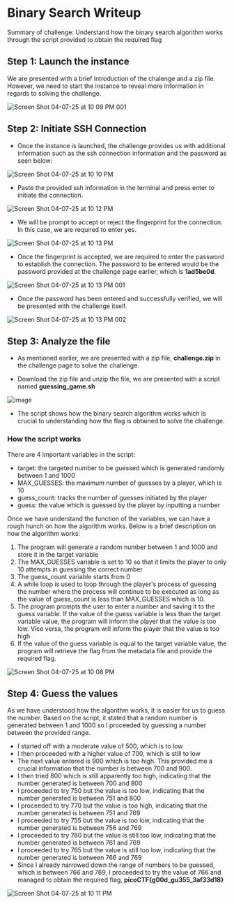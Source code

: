 # Binary Search Writeup
Summary of challenge: Understand how the binary search algorithm works through the script provided to obtain the required flag

## Step 1: Launch the instance
We are presented with a brief introduction of the chalenge and a zip file. However, we need to start the instance to reveal more information in regards to solving the challenge. 

![Screen Shot 04-07-25 at 10 09 PM 001](https://github.com/user-attachments/assets/c360715e-c73a-4855-8966-0d60788b56b5)

## Step 2: Initiate SSH Connection

- Once the instance is launched, the challenge provides us with additional information such as the ssh connection information and the password as seen below:

![Screen Shot 04-07-25 at 10 10 PM](https://github.com/user-attachments/assets/d3e74a44-6bd7-4a14-a640-c79a4d7d351f)

- Paste the provided ssh information in the terminal and press enter to initiate the connection.

![Screen Shot 04-07-25 at 10 12 PM](https://github.com/user-attachments/assets/7eff039b-ab49-4d8f-8c3a-645c76d4662b)

- We will be prompt to accept or reject the fingerprint for the connection. In this case, we are required to enter yes.

![Screen Shot 04-07-25 at 10 13 PM](https://github.com/user-attachments/assets/faa0a5ce-5599-4a1b-8f5f-0bcf5a934da5)

- Once the fingerprint is accepted, we are required to enter the password to establish the connection. The password to be entered would be the password provided at the challenge page earlier, which is **1ad5be0d**.

![Screen Shot 04-07-25 at 10 13 PM 001](https://github.com/user-attachments/assets/e3a50d8e-798c-442b-a9ea-f0766f797816)

- Once the password has been entered and successfully verified, we will be presented with the challenge itself.

![Screen Shot 04-07-25 at 10 13 PM 002](https://github.com/user-attachments/assets/c39e4455-66c1-45b0-9964-0a64cb5b124b)

## Step 3: Analyze the file
- As mentioned earlier, we are presented with a zip file, **challenge.zip** in the challenge page to solve the challenge. 

- Download the zip file and unzip the file, we are presented with a script named **guessing_game.sh**

![image](https://github.com/user-attachments/assets/f1a12cc6-3b44-42a3-af10-ed14ab140895)

- The script shows how the binary search algorithm works which is crucial to understanding how the flag is obtained to solve the challenge.

### How the script works
There are 4 important variables in the script:
- target: the targeted number to be guessed which is generated randomly between 1 and 1000
- MAX_GUESSES: the maximum number of guesses by a player, which is 10
- guess_count: tracks the number of guesses initiated by the player
- guess: the value which is guessed by the player by inputting a number

Once we have understand the function of the variables, we can have a rough hunch on how the algorithm works. Below is a brief description on how the algorithm works:

1. The program will generate a random number between 1 and 1000 and store it in the target variable
2. The MAX_GUESSES variable is set to 10 so that it limits the player to only 10 attempts in guessing the correct number
3. The guess_count variable starts from 0
4. A while loop is used to loop through the player's process of guessing the number where the process will continue to be executed as long as the value of guess_count is less than MAX_GUESSES which is 10. 
5. The program prompts the user to enter a number and saving it to the guess variable. If the value of the guess variable is less than the target variable value, the program will inform the player that the value is too low. Vice versa, the program will inform the player that the value is too high
6. If the value of the guess variable is equal to the target variable value, the program will retrieve the flag from the metadata file and provide the required flag.

![Screen Shot 04-07-25 at 10 08 PM](https://github.com/user-attachments/assets/fec8a858-873a-41e0-a00a-8a35ecaefb1b)

## Step 4: Guess the values
As we have understood how the algorithm works, it is easier for us to guess the number. Based on the script, it stated that a random number is generated between 1 and 1000 so I proceeded by guessing a number between the provided range.

- I started off with a moderate value of 500, which is to low
- I then proceeded with a higher value of 700, which is still to low
- The next value entered is 900 which is too high. This provided me a crucial information that the number is between 700 and 900.
- I then tried 800 which is still apparently too high, indicating that the number generated is between 700 and 800
- I proceeded to try 750 but the value is too low, indicating that the number generated is between 751 and 800
- I proceeded to try 770 but the value is too high, indicating that the number generated is between 751 and 769
- I proceeded to try 755 but the value is too low, indicating that the number generated is between 756 and 769
- I proceeded to try 760 but the value is still too low, indicating that the number generated is between 761 and 769
- I proceeded to try 765 but the value is still too low, indicating that the number generated is between 766 and 769
- Since I already narrowed down the range of numbers to be guessed, which is between 766 and 769, I proceeded to try the value of 766 and managed to obtain the required flag, **picoCTF{g00d_gu355_3af33d18}**

![Screen Shot 04-07-25 at 10 11 PM](https://github.com/user-attachments/assets/8c44bee8-74a1-4732-b77f-1889f0eefeda)
